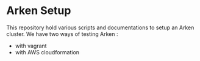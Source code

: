 # Arken Setup

This repository hold various scripts and documentations to setup an Arken cluster. We have two ways of testing Arken :

  * with vagrant
  * with AWS cloudformation


